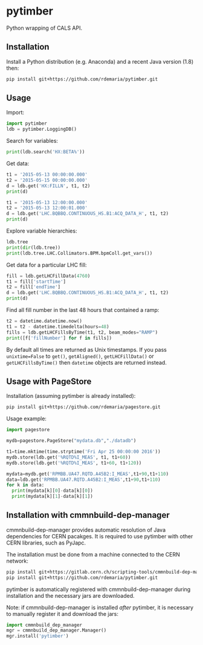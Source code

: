 # pytimber

Python wrapping of CALS API.

## Installation

Install a Python distribution (e.g. Anaconda) and a recent Java version (1.8) then:

```sh
pip install git+https://github.com/rdemaria/pytimber.git
```

## Usage

Import:

```python
import pytimber
ldb = pytimber.LoggingDB()
```

Search for variables:

```python
print(ldb.search('HX:BETA%'))
```

Get data:

```python
t1 = '2015-05-13 00:00:00.000'
t2 = '2015-05-15 00:00:00.000'
d = ldb.get('HX:FILLN', t1, t2)
print(d)
```

```python
t1 = '2015-05-13 12:00:00.000'
t2 = '2015-05-13 12:00:01.000'
d = ldb.get('LHC.BQBBQ.CONTINUOUS_HS.B1:ACQ_DATA_H', t1, t2)
print(d)
```

Explore variable hierarchies:

```python
ldb.tree
print(dir(ldb.tree))
print(ldb.tree.LHC.Collimators.BPM.bpmColl.get_vars())
```

Get data for a particular LHC fill:

```python
fill = ldb.getLHCFillData(4760)
t1 = fill['startTime']
t2 = fill['endTime']
d = ldb.get('LHC.BQBBQ.CONTINUOUS_HS.B1:ACQ_DATA_H', t1, t2)
print(d)
```

Find all fill number in the last 48 hours that contained a ramp:

```python
t2 = datetime.datetime.now()
t1 = t2 - datetime.timedelta(hours=48)
fills = ldb.getLHCFillsByTime(t1, t2, beam_modes="RAMP")
print([f['fillNumber'] for f in fills])
```

By default all times are returned as Unix timestamps. If you pass
`unixtime=False` to `get()`, `getAligned()`, `getLHCFillData()` or
`getLHCFillsByTime()` then `datetime` objects are returned instead.

## Usage with PageStore

Installation (assuming pytimber is already installed):

```sh
pip install git+https://github.com/rdemaria/pagestore.git
```

Usage example:

```python
import pagestore

mydb=pagestore.PageStore("mydata.db","./datadb")

t1=time.mktime(time.strptime('Fri Apr 25 00:00:00 2016'))
mydb.store(ldb.get('%RQTD%I_MEAS', t1, t1+60))
mydb.store(ldb.get('%RQTD%I_MEAS', t1+60, t1+120))

mydata=mydb.get('RPMBB.UA47.RQTD.A45B2:I_MEAS',t1+90,t1+110)
data=ldb.get('RPMBB.UA47.RQTD.A45B2:I_MEAS',t1+90,t1+110)
for k in data:
  print(mydata[k][0]-data[k][0])
  print(mydata[k][1]-data[k][1])

```

## Installation with cmmnbuild-dep-manager

cmmnbuild-dep-manager provides automatic resolution of Java dependencies for
CERN pacakges. It is required to use pytimber with other CERN libraries, such
as PyJapc.

The installation must be done from a machine connected to the CERN network:

```sh
pip install git+https://gitlab.cern.ch/scripting-tools/cmmnbuild-dep-manager.git
pip install git+https://github.com/rdemaria/pytimber.git
```

pytimber is automatically registered with cmmnbuild-dep-manager during
installation and the necessary jars are downloaded.

Note: if cmmnbuild-dep-manager is installed _after_ pytimber, it is necessary
to manually register it and download the jars:

```python
import cmmnbuild_dep_manager
mgr = cmmnbuild_dep_manager.Manager()
mgr.install('pytimber')
```

